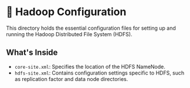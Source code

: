 # 🐘 Hadoop Configuration

This directory holds the essential configuration files for setting up and running the Hadoop Distributed File System (HDFS).

## What's Inside

* `core-site.xml`: Specifies the location of the HDFS NameNode.
* `hdfs-site.xml`: Contains configuration settings specific to HDFS, such as replication factor and data node directories.
